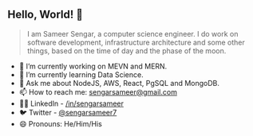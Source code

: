 ## Hello, World! 🙂

> <p>I am Sameer Sengar, a computer science engineer. I do work on software development, infrastructure architecture and some other things, based on the time of day and the phase of the moon.</p>

<!--
**sengarsameer/sengarsameer** is a ✨ _special_ ✨ repository because its `README.md` (this file) appears on your GitHub profile.

Here are some ideas to get you started:

-->

- 🔭 I’m currently working on MEVN and MERN.
- 🌱 I’m currently learning Data Science.
- 💬 Ask me about NodeJS, AWS, React, PgSQL and MongoDB.
- 📫 How to reach me: sengarsameer@gmail.com
- 👨‍💼 LinkedIn - [/in/sengarsameer](https://www.linkedin.com/in/sengarsameer/)
- 🐦 Twitter - [@sengarsameer7](https://mobile.twitter.com/sengarsameer7)
- 😄 Pronouns: He/Him/His
<!-- - ⚡ Fun fact: ... -->
<!-- - 👯 I’m looking to collaborate on Adobe. -->
<!-- - 🤔 I’m looking for help with ... -->

